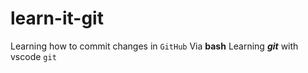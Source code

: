 # learn-it-git
Learning how to commit changes in `GitHub`
Via  **bash**
Learning ***git*** with vscode
`git`

